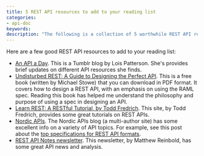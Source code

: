 ```yaml
---
title: 5 REST API resources to add to your reading list
categories:
- api-doc
keywords:
description: "The following is a collection of 5 worthwhile REST API resources (blogs, newsletters, or other tutorials) to add to your API reading list."
---
```


Here are a few good REST API resources to add to your reading list:

* [An API a Day](http://anapiaday.tumblr.com/). This is a Tumblr blog by Lois Patterson. She's provides brief updates on different API resources she finds.
* [Undisturbed REST: A Guide to Designing the Perfect API](https://www.mulesoft.com/lp/ebook/api/restbook). This is a free book (written by Michael Stowe) that you can download in PDF format. It covers how to design a REST API, with an emphasis on using the RAML spec. Reading this book has helped me understand the philosophy and purpose of using a spec in designing an API.
* [Learn REST: A RESTful Tutorial, by Todd Fredrich](http://www.restapitutorial.com/). This site, by Todd Fredrich, provides some great tutorials on REST APIs.
* [Nordic APIs](http://nordicapis.com/blog/). The Nordic APIs blog (a multi-author site) has some excellent info on a variety of API topics. For example, see this post about the [top specifications for REST API formats](http://nordicapis.com/top-specification-formats-for-rest-apis/).
* [REST API Notes newsletter](http://tinyletter.com/RESTAPINotes). This newsletter, by Matthew Reinbold, has some great API news and analysis.


